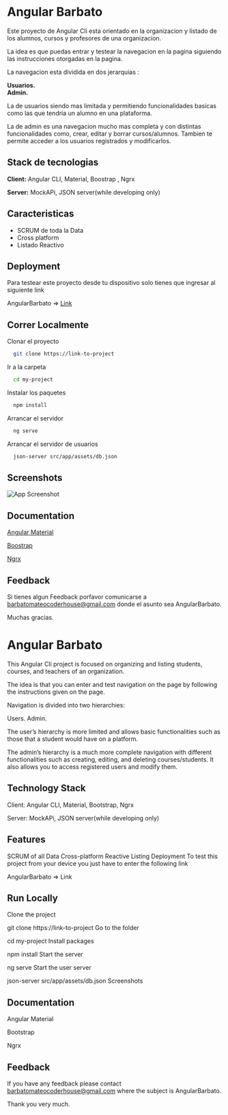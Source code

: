 
# Angular Barbato

Este proyecto de Angular Cli esta orientado en la organizacion y listado de los alumnos, cursos y profesores de una organizacion.

La idea es que puedas entrar y testear la navegacion en la pagina siguiendo las instrucciones otorgadas en la pagina.

La navegacion esta dividida en dos jerarquias :  

 **Usuarios.**   
 **Admin.**  

La de usuarios siendo mas limitada y permitiendo funcionalidades basicas como las que tendria un alumno en una plataforma.  

La de admin es una navegacion mucho mas completa y con distintas funcionalidades como, crear, editar y borrar cursos/alumnos. Tambien te permite acceder a los usuarios registrados y modificarlos.





## Stack de tecnologias

**Client:** Angular CLI, Material, Boostrap , Ngrx

**Server:** MockAPi, JSON server(while developing only)


## Caracteristicas

- SCRUM de toda la Data
- Cross platform
- Listado Reactivo



## Deployment

Para testear este proyecto desde tu dispositivo solo tienes que ingresar al siguiente link  

AngularBarbato => [Link]('https://angular-barbato.vercel.app/inicio')


## Correr Localmente

Clonar el proyecto

```bash
  git clone https://link-to-project
```

Ir a la carpeta

```bash
  cd my-project
```

Instalar los paquetes

```bash
  npm install
```

Arrancar el servidor

```bash
  ng serve
```

Arrancar el servidor de usuarios

```bash
  json-server src/app/assets/db.json
```

## Screenshots

![App Screenshot](https://i.postimg.cc/Dyh8FP5z/Screenshot-2023-03-30-154430.png)


## Documentation

[Angular Material](https://material.angular.io/)

[Boostrap]('https://getbootstrap.com/')

[Ngrx]('https://ngrx.io/')
## Feedback

Si tienes algun Feedback porfavor comunicarse a barbatomateocoderhouse@gmail.com donde el asunto sea AngularBarbato.

Muchas gracias.
    
    
  
    
    
    
      
      
       
# Angular Barbato
This Angular Cli project is focused on organizing and listing students, courses, and teachers of an organization.

The idea is that you can enter and test navigation on the page by following the instructions given on the page.

Navigation is divided into two hierarchies:

Users. Admin.

The user’s hierarchy is more limited and allows basic functionalities such as those that a student would have on a platform.

The admin’s hierarchy is a much more complete navigation with different functionalities such as creating, editing, and deleting courses/students. It also allows you to access registered users and modify them.

## Technology Stack
Client: Angular CLI, Material, Bootstrap, Ngrx

Server: MockAPi, JSON server(while developing only)

## Features
SCRUM of all Data
Cross-platform
Reactive Listing
Deployment
To test this project from your device you just have to enter the following link

AngularBarbato => Link

## Run Locally
Clone the project

  git clone https://link-to-project
Go to the folder

  cd my-project
Install packages

  npm install
Start the server

  ng serve
Start the user server

  json-server src/app/assets/db.json
Screenshots

## Documentation
Angular Material

Bootstrap

Ngrx

## Feedback
If you have any feedback please contact barbatomateocoderhouse@gmail.com where the subject is AngularBarbato.

Thank you very much.
